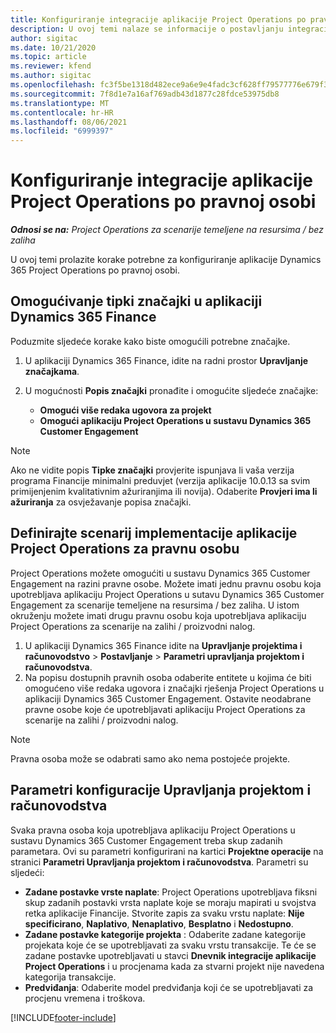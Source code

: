```yaml
---
title: Konfiguriranje integracije aplikacije Project Operations po pravnoj osobi
description: U ovoj temi nalaze se informacije o postavljanju integracije po pravnoj osobi u aplikaciji Project Operations.
author: sigitac
ms.date: 10/21/2020
ms.topic: article
ms.reviewer: kfend
ms.author: sigitac
ms.openlocfilehash: fc3f5be1318d482ece9a6e9e4fadc3cf628ff79577776e679f32cef7c0b2fc8f
ms.sourcegitcommit: 7f8d1e7a16af769adb43d1877c28fdce53975db8
ms.translationtype: MT
ms.contentlocale: hr-HR
ms.lasthandoff: 08/06/2021
ms.locfileid: "6999397"
---
```

# <a name="configure-project-operations-integration-per-legal-entity"></a>Konfiguriranje integracije aplikacije Project Operations po pravnoj osobi 

_**Odnosi se na:** Project Operations za scenarije temeljene na resursima / bez zaliha_

U ovoj temi prolazite korake potrebne za konfiguriranje aplikacije Dynamics 365 Project Operations po pravnoj osobi.

## <a name="enable-feature-keys-in-dynamics-365-finance"></a>Omogućivanje tipki značajki u aplikaciji Dynamics 365 Finance

Poduzmite sljedeće korake kako biste omogućili potrebne značajke.

1. U aplikaciji Dynamics 365 Finance, idite na radni prostor **Upravljanje značajkama**.
2. U mogućnosti **Popis značajki** pronađite i omogućite sljedeće značajke:
  
    - **Omogući više redaka ugovora za projekt**
    - **Omogući aplikaciju Project Operations u sustavu Dynamics 365 Customer Engagement**

> [!NOTE]
> Ako ne vidite popis **Tipke značajki** provjerite ispunjava li vaša verzija programa Financije minimalni preduvjet (verzija aplikacije 10.0.13 sa svim primijenjenim kvalitativnim ažuriranjima ili novija). Odaberite **Provjeri ima li ažuriranja** za osvježavanje popisa značajki.

## <a name="define-the-project-operations-deployment-scenario-for-a-legal-entity"></a>Definirajte scenarij implementacije aplikacije Project Operations za pravnu osobu

Project Operations možete omogućiti u sustavu Dynamics 365 Customer Engagement na razini pravne osobe. Možete imati jednu pravnu osobu koja upotrebljava aplikaciju Project Operations u sutavu Dynamics 365 Customer Engagement za scenarije temeljene na resursima / bez zaliha. U istom okruženju možete imati drugu pravnu osobu koja upotrebljava aplikaciju Project Operations za scenarije na zalihi / proizvodni nalog.

1. U aplikaciji Dynamics 365 Finance idite na **Upravljanje projektima i računovodstvo** > **Postavljanje** > **Parametri upravljanja projektom i računovodstva**.
2. Na popisu dostupnih pravnih osoba odaberite entitete u kojima će biti omogućeno više redaka ugovora i značajki rješenja Project Operations u aplikaciji Dynamics 365 Customer Engagement. Ostavite neodabrane pravne osobe koje će upotrebljavati aplikaciju Project Operations za scenarije na zalihi / proizvodni nalog.

> [!NOTE]
> Pravna osoba može se odabrati samo ako nema postojeće projekte.

## <a name="configure-project-management-and-accounting-parameters"></a>Parametri konfiguracije Upravljanja projektom i računovodstva

Svaka pravna osoba koja upotrebljava aplikaciju Project Operations u sustavu Dynamics 365 Customer Engagement treba skup zadanih parametara. Ovi su parametri konfigurirani na kartici **Projektne operacije** na stranici **Parametri Upravljanja projektom i računovodstva**. Parametri su sljedeći:

  - **Zadane postavke vrste naplate**: Project Operations upotrebljava fiksni skup zadanih postavki vrsta naplate koje se moraju mapirati u svojstva retka aplikacije Financije. Stvorite zapis za svaku vrstu naplate: **Nije specificirano**, **Naplativo**, **Nenaplativo**, **Besplatno** i **Nedostupno**.
  - **Zadane postavke kategorije projekta** : Odaberite zadane kategorije projekata koje će se upotrebljavati za svaku vrstu transakcije. Te će se zadane postavke upotrebljavati u stavci **Dnevnik integracije aplikacije Project Operations** i u procjenama kada za stvarni projekt nije navedena kategorija transakcije.
  - **Predviđanja**: Odaberite model predviđanja koji će se upotrebljavati za procjenu vremena i troškova.


[!INCLUDE[footer-include](../includes/footer-banner.md)]